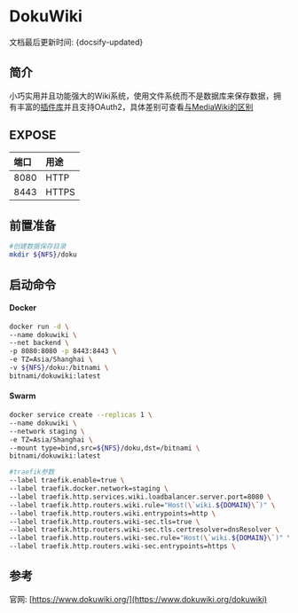 # DokuWiki

文档最后更新时间: {docsify-updated}

## 简介

小巧实用并且功能强大的Wiki系统，使用文件系统而不是数据库来保存数据，拥有丰富的[插件库](https://www.dokuwiki.org/plugins)并且支持OAuth2，具体差别可查看[与MediaWiki的区别](https://www.wikimatrix.org/compare/dokuwiki+mediawiki)

## EXPOSE

| 端口 | 用途 |
| :--- | :--- |
| 8080 | HTTP |
| 8443 | HTTPS |



## 前置准备

```bash
#创建数据保存目录
mkdir ${NFS}/doku
```

## 启动命令

<!-- tabs:start -->
#### **Docker**
```bash
docker run -d \
--name dokuwiki \
--net backend \
-p 8080:8080 -p 8443:8443 \
-e TZ=Asia/Shanghai \
-v ${NFS}/doku:/bitnami \
bitnami/dokuwiki:latest
```


#### **Swarm**
```bash
docker service create --replicas 1 \
--name dokuwiki \
--network staging \
-e TZ=Asia/Shanghai \
--mount type=bind,src=${NFS}/doku,dst=/bitnami \
bitnami/dokuwiki:latest

#traefik参数
--label traefik.enable=true \
--label traefik.docker.network=staging \
--label traefik.http.services.wiki.loadbalancer.server.port=8080 \
--label traefik.http.routers.wiki.rule="Host(\`wiki.${DOMAIN}\`)" \
--label traefik.http.routers.wiki.entrypoints=http \
--label traefik.http.routers.wiki-sec.tls=true \
--label traefik.http.routers.wiki-sec.tls.certresolver=dnsResolver \
--label traefik.http.routers.wiki-sec.rule="Host(\`wiki.${DOMAIN}\`)" \
--label traefik.http.routers.wiki-sec.entrypoints=https \
```

<!-- tabs:end -->



## 参考

官网: [https://www.dokuwiki.org/](https://www.dokuwiki.org/dokuwiki)

